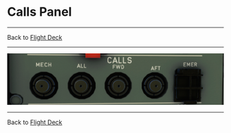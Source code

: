 # Calls Panel

---

Back to [Flight Deck](../flight-deck.md)

---

![Calls Panel](../../assets/a32nx-briefing/overhead-panel/Calls-Panel.png "Calls Panel")

---

Back to [Flight Deck](../flight-deck.md)